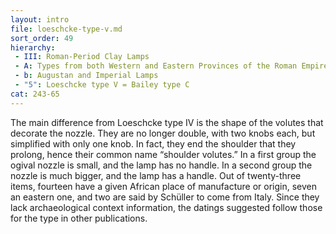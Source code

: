 ```yaml
---
layout: intro
file: loeschcke-type-v.md
sort_order: 49
hierarchy:
 - III: Roman-Period Clay Lamps
 - A: Types from both Western and Eastern Provinces of the Roman Empire
 - b: Augustan and Imperial Lamps
 - "5": Loeschcke type V = Bailey type C
cat: 243-65
---
```


The main difference from Loeschcke type IV is the shape of the volutes that decorate the nozzle. They are no longer double, with two knobs each, but simplified with only one knob. In fact, they end the shoulder that they prolong, hence their common name “shoulder volutes.” In a first group the ogival nozzle is small, and the lamp has no handle. In a second group the nozzle is much bigger, and the lamp has a handle. Out of twenty-three items, fourteen have a given African place of manufacture or origin, seven an eastern one, and two are said by Schüller to come from Italy. Since they lack archaeological context information, the datings suggested follow those for the type in other publications.
